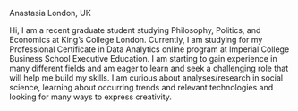 
Anastasia
London, UK

Hi, I am a recent graduate student studying Philosophy, Politics, and Economics at King’s College London. Currently, I am studying for my Professional Certificate in Data Analytics online program at Imperial College Business School Executive Education. I am starting to gain experience in many different fields and am eager to learn and seek a challenging role that will help me build my skills. 
I am curious about analyses/research in social science, learning about occurring trends and relevant technologies and looking for many ways to express creativity. 
